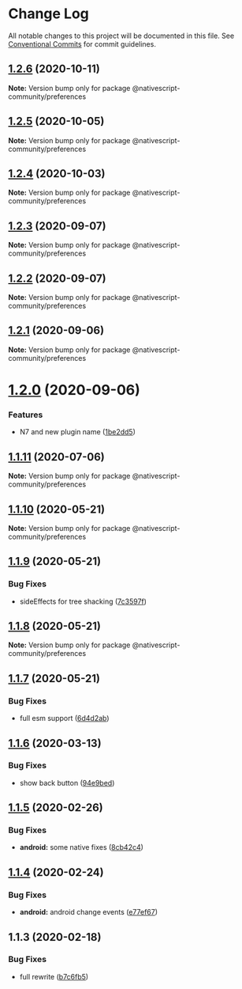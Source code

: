 # Change Log

All notable changes to this project will be documented in this file.
See [Conventional Commits](https://conventionalcommits.org) for commit guidelines.

## [1.2.6](https://github.com/farfromrefug/nativescript-preferences/compare/v1.2.5...v1.2.6) (2020-10-11)

**Note:** Version bump only for package @nativescript-community/preferences





## [1.2.5](https://github.com/farfromrefug/nativescript-preferences/compare/v1.2.4...v1.2.5) (2020-10-05)

**Note:** Version bump only for package @nativescript-community/preferences





## [1.2.4](https://github.com/farfromrefug/nativescript-preferences/compare/v1.2.3...v1.2.4) (2020-10-03)

**Note:** Version bump only for package @nativescript-community/preferences





## [1.2.3](https://github.com/farfromrefug/nativescript-preferences/compare/v1.2.2...v1.2.3) (2020-09-07)

**Note:** Version bump only for package @nativescript-community/preferences





## [1.2.2](https://github.com/farfromrefug/nativescript-preferences/compare/v1.2.1...v1.2.2) (2020-09-07)

**Note:** Version bump only for package @nativescript-community/preferences





## [1.2.1](https://github.com/farfromrefug/nativescript-preferences/compare/v1.2.0...v1.2.1) (2020-09-06)

**Note:** Version bump only for package @nativescript-community/preferences





# [1.2.0](https://github.com/farfromrefug/nativescript-preferences/compare/v1.1.11...v1.2.0) (2020-09-06)


### Features

* N7 and new plugin name ([1be2dd5](https://github.com/farfromrefug/nativescript-preferences/commit/1be2dd53a4905cffcfd6c79dfd125edb5991da35))





## [1.1.11](https://github.com/nativescript-community/preferences/compare/v1.1.10...v1.1.11) (2020-07-06)

**Note:** Version bump only for package @nativescript-community/preferences





## [1.1.10](https://github.com/nativescript-community/preferences/compare/v1.1.9...v1.1.10) (2020-05-21)

**Note:** Version bump only for package @nativescript-community/preferences





## [1.1.9](https://github.com/nativescript-community/preferences/compare/v1.1.8...v1.1.9) (2020-05-21)


### Bug Fixes

* sideEffects for tree shacking ([7c3597f](https://github.com/nativescript-community/preferences/commit/7c3597ffeb4e6fa31db5e693686b4371ff9cd297))





## [1.1.8](https://github.com/nativescript-community/preferences/compare/v1.1.7...v1.1.8) (2020-05-21)

**Note:** Version bump only for package @nativescript-community/preferences





## [1.1.7](https://github.com/nativescript-community/preferences/compare/v1.1.6...v1.1.7) (2020-05-21)


### Bug Fixes

* full esm support ([6d4d2ab](https://github.com/nativescript-community/preferences/commit/6d4d2ab54a750c6377a83cf2220bdb5cccc52e5a))





## [1.1.6](https://github.com/nativescript-community/preferences/compare/v1.1.5...v1.1.6) (2020-03-13)


### Bug Fixes

* show back button ([94e9bed](https://github.com/nativescript-community/preferences/commit/94e9bedcf1fbe2f2f9ae21ab2f2a29bff6eb78cf))





## [1.1.5](https://github.com/nativescript-community/preferences/compare/v1.1.4...v1.1.5) (2020-02-26)


### Bug Fixes

* **android:** some native fixes ([8cb42c4](https://github.com/nativescript-community/preferences/commit/8cb42c489e63ec4763c5c6b9e0008a0378444062))





## [1.1.4](https://github.com/nativescript-community/preferences/compare/v1.1.3...v1.1.4) (2020-02-24)


### Bug Fixes

* **android:** android change events ([e77ef67](https://github.com/nativescript-community/preferences/commit/e77ef67ddd52e6e62cd4a5de35b0a4f1babee6b8))





## 1.1.3 (2020-02-18)


### Bug Fixes

* full rewrite ([b7c6fb5](https://github.com/nativescript-community/preferences/commit/b7c6fb51d23d9c6761e2871590caffef14bb28ee))
